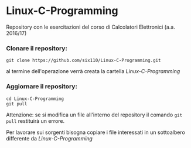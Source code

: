 # Linux-C-Programming

Repository con le esercitazioni del corso di Calcolatori Elettronici (a.a. 2016/17)

### Clonare il repository:

``` 
git clone https://github.com/six110/Linux-C-Programming.git
```
al termine dell'operazione verrà creata la cartella *Linux-C-Programming*


### Aggiornare il repository:

``` 
cd Linux-C-Programming
git pull
```
Attenzione: se si modifica un file all'interno del repository il comando `git pull` restituirà un errore.

Per lavorare sui sorgenti bisogna copiare i file interessati in un sottoalbero differente da *Linux-C-Programming*
